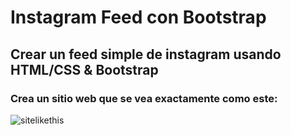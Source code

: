 # Instagram Feed con Bootstrap
## Crear un feed simple de instagram usando HTML/CSS & Bootstrap

### Crea un sitio web que se vea exactamente como este: 

![sitelikethis](/workspace/Instagram-Feed-con-Bootstrap/images/md/instagram_feed_bootstrap_grid.png)